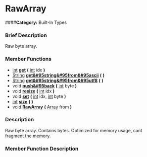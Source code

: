 #  RawArray  
####**Category:** Built-In Types

###  Brief Description  
Raw byte array.

###  Member Functions 
  * [int](class_int)  **[get](#get)**  **(** [int](class_int) idx  **)**
  * [String](class_string)  **[get&#95string&#95from&#95ascii](#get_string_from_ascii)**  **(** **)**
  * [String](class_string)  **[get&#95string&#95from&#95utf8](#get_string_from_utf8)**  **(** **)**
  * void  **[push&#95back](#push_back)**  **(** [int](class_int) byte  **)**
  * void  **[resize](#resize)**  **(** [int](class_int) idx  **)**
  * void  **[set](#set)**  **(** [int](class_int) idx, [int](class_int) byte  **)**
  * [int](class_int)  **[size](#size)**  **(** **)**
  * void  **[RawArray](#RawArray)**  **(** [Array](class_array) from  **)**

###  Description  
Raw byte array. Contains bytes. Optimized for memory usage, cant fragment the memory.

###  Member Function Description  
